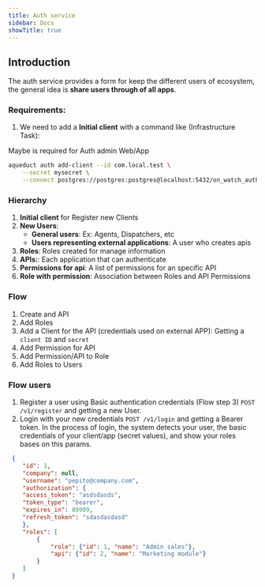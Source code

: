 ```yaml
---
title: Auth service
sidebar: Docs
showTitle: true
---
```

## Introduction

The auth service provides a form for keep the different users of ecosystem,
the general idea is **share users through of all apps**.

### Requirements:

1. We need to add a **Initial client** with a command like (Infrastructure Task):

Maybe is required for Auth admin Web/App

```sh
aqueduct auth add-client --id com.local.test \
    --secret mysecret \
    --connect postgres://postgres:postgres@localhost:5432/on_watch_auth
```

### Hierarchy

1. **Initial client** for Register new Clients
2. **New Users**:
    - **General users**: Ex: Agents, Dispatchers, etc
    - **Users representing external applications**: A user who creates apis
3. **Roles**: Roles created for manage information
3. **APIs:**: Each application that can authenticate
4. **Permissions for api**: A list of permissions for an specific API
5. **Role with permission**: Association between Roles and API Permissions

### Flow

1. Create and API
2. Add Roles
3. Add a Client for the API (credentials used on external APP): Getting a `client ID` and `secret`
4. Add Permission for API
5. Add Permission/API to Role
6. Add Roles to Users

### Flow users

1. Register a user using Basic authentication credentials (Flow step 3) `POST /v1/register`
   and getting a new User.
2. Login with your new credentials `POST /v1/login` and getting a Bearer token. In the process of login, the system detects your user, the basic credentials of your client/app (secret values), and show your roles bases on this params.

```json
 {
    "id": 1,
    "company": null,
    "username": "pepito@company.com",
    "authorization": {
    "access_token": "asdsdasds",
    "token_type": "bearer",
    "expires_in": 89999,
    "refresh_token": "sdasdasdasd"
    },
    "roles": [
        {
            "role": {"id": 1, "name": "Admin sales"},
            "api": {"id": 2, "name": "Marketing module"}
        }
    ]
 }
```







